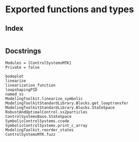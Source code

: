 # Exported functions and types

## Index
```@index
```

## Docstrings
```@autodocs
Modules = [ControlSystemsMTK]
Private = false
```
```@docs
bodeplot
linearize
linearization_function
loopshapingPID
named_ss
ModelingToolkit.linearize_symbolic
ModelingToolkitStandardLibrary.Blocks.get_looptransfer
ModelingToolkitStandardLibrary.Blocks.StateSpace
RobustAndOptimalControl.ss2particles
ControlSystemsBase.StateSpace
SymbolicControlSystems.ccode
SymbolicControlSystems.print_c_array
ModelingToolkit.reorder_states
ControlSystemsMTK.fuzz
```